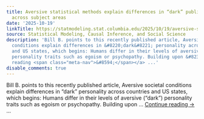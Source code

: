 ```yaml
---
title: Aversive statistical methods explain differences in “dark” publication in PNAS
  across subject areas
date: '2025-10-19'
linkTitle: https://statmodeling.stat.columbia.edu/2025/10/19/aversive-statistical-methods-explain-differences-in-dark-publication-in-pnas-across-subject-areas/
source: Statistical Modeling, Causal Inference, and Social Science
description: 'Bill B. points to this recently published article, Aversive societal
  conditions explain differences in &#8220;dark&#8221; personality across countries
  and US states, which begins: Humans differ in their levels of aversive (“dark”)
  personality traits such as egoism or psychopathy. Building upon &#8230; <a href="https://statmodeling.stat.columbia.edu/2025/10/19/aversive-statistical-methods-explain-differences-in-dark-publication-in-pnas-across-subject-areas/">Continue
  reading <span class="meta-nav">&#8594;</span></a> ...'
disable_comments: true
---
```

Bill B. points to this recently published article, Aversive societal conditions explain differences in &#8220;dark&#8221; personality across countries and US states, which begins: Humans differ in their levels of aversive (“dark”) personality traits such as egoism or psychopathy. Building upon &#8230; <a href="https://statmodeling.stat.columbia.edu/2025/10/19/aversive-statistical-methods-explain-differences-in-dark-publication-in-pnas-across-subject-areas/">Continue reading <span class="meta-nav">&#8594;</span></a> ...